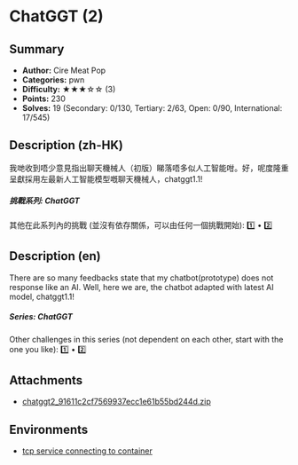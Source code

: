 ChatGGT (2)
===

## Summary

* **Author:** Cire Meat Pop
* **Categories:** pwn
* **Difficulty:** ★★★☆☆ (3)
* **Points:** 230
* **Solves:** 19 (Secondary: 0/130, Tertiary: 2/63, Open: 0/90, International: 17/545)

## Description (zh-HK)

我哋收到唔少意見指出聊天機械人（初版）睇落唔多似人工智能咁。好，呢度隆重呈獻採用左最新人工智能模型嘅聊天機械人，chatggt1.1!

##### 挑戰系列: ChatGGT

其他在此系列內的挑戰 (並沒有依存關係，可以由任何一個挑戰開始): [1️⃣](/challenges/64) • [2️⃣](/challenges/56)

## Description (en)

There are so many feedbacks state that my chatbot(prototype) does not response like an AI. Well, here we are, the chatbot adapted with latest AI model, chatggt1.1!

##### Series: ChatGGT

Other challenges in this series (not dependent on each other, start with the one you like): [1️⃣](/challenges/64) • [2️⃣](/challenges/56)

## Attachments

- [chatggt2_91611c2cf7569937ecc1e61b55bd244d.zip](https://github.com/blackb6a/hkcert-ctf-2024-challenges-public/releases/download/v1.0.0/chatggt2_91611c2cf7569937ecc1e61b55bd244d.zip)


## Environments

- [tcp service connecting to container](env)


